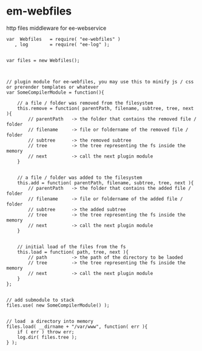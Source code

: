 # em-webfiles

http files middleware for ee-webservice



	var  Webfiles 	= require( "ee-webfiles" )
	   , log 		= require( "ee-log" );


	var files = new Webfiles();



	// plugin module for ee-webfiles, you may use this to minify js / css or prerender templates or whatever
	var SomeCompilerModule = function(){

		// a file / folder was removed from the filesystem
		this.remove = function( parentPath, filename, subtree, tree, next ){
			// parentPath 	-> the folder that contains the removed file / folder
			// filename 	-> file or foldername of the removed file / folder
			// subtree 		-> the removed subtree
			// tree 		-> the tree representing the fs inside the memory
			// next 		-> call the next plugin module
		}


		// a file / folder was added to the filesystem
		this.add = function( parentPath, filename, subtree, tree, next ){
			// parentPath 	-> the folder that contains the added file / folder
			// filename 	-> file or foldername of the added file / folder
			// subtree 		-> the added subtree
			// tree 		-> the tree representing the fs inside the memory
			// next 		-> call the next plugin module
		}


		// initial load of the files from the fs
		this.load = function( path, tree, next ){
			// path 		-> the path of the directory to be laoded
			// tree 		-> the tree representing the fs inside the memory
			// next 		-> call the next plugin module
		}
	};


	// add submodule to stack
	files.use( new SomeCompilerModule() );


	// load  a directory into memory
	files.load( __dirname + "/var/www", function( err ){
		if ( err ) throw err;
		log.dir( files.tree );
	} );